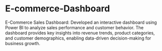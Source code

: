 # E-commerce-Dashboard
E-Commerce Sales Dashboard: Developed an interactive dashboard using Power BI to analyze sales performance and customer behavior. The dashboard provides key insights into revenue trends, product categories, and customer demographics, enabling data-driven decision-making for business growth.

